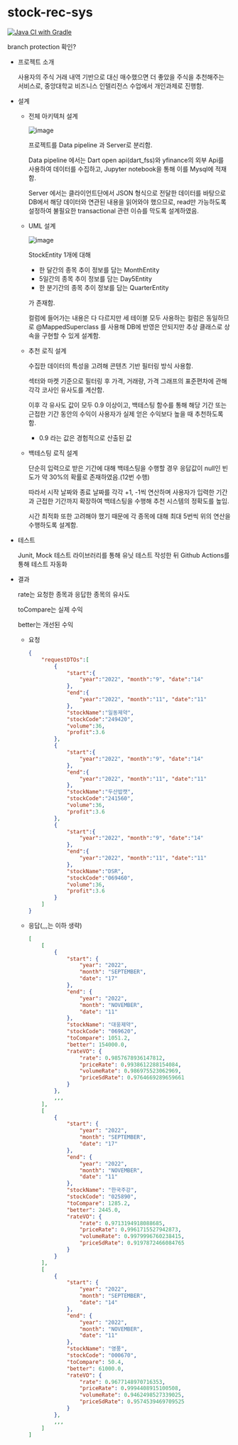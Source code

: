 # stock-rec-sys
[![Java CI with Gradle](https://github.com/jycforest29/stock-rec-sys/actions/workflows/gradle.yml/badge.svg)](https://github.com/jycforest29/stock-rec-sys/actions/workflows/gradle.yml)

branch protection 확인?
- 프로젝트 소개
    
    사용자의 주식 거래 내역 기반으로 대신 매수했으면 더 좋았을 주식을 추천해주는 서비스로, 중앙대학교 비즈니스 인텔리전스 수업에서 개인과제로 진행함.
    
- 설계
    - 전체 아키텍처 설계
        
        ![image](https://user-images.githubusercontent.com/103106183/210195967-b114e326-1b3d-4631-ae56-7916f2e56d04.png)

        프로젝트를 Data pipeline 과 Server로 분리함.
        
        Data pipeline 에서는 Dart open api(dart_fss)와 yfinance의 외부 Api를 사용하여 데이터를 수집하고, Jupyter notebook을 통해 이를 Mysql에 적재함.
        
        Server 에서는 클라이언트단에서 JSON 형식으로 전달한 데이터를 바탕으로 DB에서 해당 데이터와 연관된 내용을 읽어와야 했으므로, read만 가능하도록 설정하여 불필요한 transactional 관련 이슈를 막도록 설계하였음.

    - UML 설계
        
        ![image](https://user-images.githubusercontent.com/103106183/208821069-248c33a0-b461-4a0b-aa41-dd3bdd07747d.png)
        
        StockEntity 1개에 대해 
        
        - 한 달간의 종목 추이 정보를 담는 MonthEntity
        - 5일간의 종목 추이 정보를 담는 Day5Entity
        - 한 분기간의 종목 추이 정보를 담는 QuarterEntity
        
        가 존재함. 
        
        컬럼에 들어가는 내용은 다 다르지만 세 테이블 모두 사용하는 컬럼은 동일하므로 @MappedSuperclass 를 사용해 DB에 반영은 안되지만 추상 클래스로 상속을 구현할 수 있게 설계함.
        
    - 추천 로직 설계
    
        수집한 데이터의 특성을 고려해 콘텐츠 기반 필터링 방식 사용함.
    
        섹터와 마켓 기준으로 필터링 후 가격, 거래량, 가격 그래프의 표준편차에 관해 각각 코사인 유사도를 계산함.

        이후 각 유사도 값이 모두 0.9 이상이고, 백테스팅 함수를 통해 해당 기간 또는 근접한 기간 동안의 수익이 사용자가 실제 얻은 수익보다 높을 때 추천하도록 함.

        - 0.9 라는 값은 경험적으로 산출된 값
     
     - 백테스팅 로직 설계
     
        단순히 입력으로 받은 기간에 대해 백테스팅을 수행할 경우 응답값이 null인 빈도가 약 30%의 확률로 존재하였음.(12번 수행)
        
        따라서 시작 날짜와 종료 날짜를 각각 +1, -1씩 연산하며 사용자가 입력한 기간과 근접한 기간까지 확장하여 백테스팅을 수행해 추천 시스템의 정확도를 높임.
        
        시간 최적화 또한 고려해야 했기 때문에 각 종목에 대해 최대 5번씩 위의 연산을 수행하도록 설계함.
     
- 테스트

    Junit, Mock 테스트 라이브러리를 통해 유닛 테스트 작성한 뒤 Github Actions를 통해 테스트 자동화

- 결과

    rate는 요청한 종목과 응답한 종목의 유사도
    
    toCompare는 실제 수익
    
    better는 개선된 수익
    

    - 요청
    
        ```json
        {
            "requestDTOs":[
                {
                    "start":{
                        "year":"2022", "month":"9", "date":"14"
                    },
                    "end":{
                        "year":"2022", "month":"11", "date":"11"
                    },
                    "stockName":"일동제약",
                    "stockCode":"249420",
                    "volume":36,
                    "profit":3.6
                },
                {
                    "start":{
                        "year":"2022", "month":"9", "date":"14"
                    },
                    "end":{
                        "year":"2022", "month":"11", "date":"11"
                    },
                    "stockName":"두산밥캣",
                    "stockCode":"241560",
                    "volume":36,
                    "profit":3.6
                },
                {
                    "start":{
                        "year":"2022", "month":"9", "date":"14"
                    },
                    "end":{
                        "year":"2022", "month":"11", "date":"11"
                    },
                    "stockName":"DSR",
                    "stockCode":"069460",
                    "volume":36,
                    "profit":3.6
                }
            ]
        }
 
    - 응답(,,,는 이하 생략)
        ```json
        [
            [
                {
                    "start": {
                        "year": "2022",
                        "month": "SEPTEMBER",
                        "date": "17"
                    },
                    "end": {
                        "year": "2022",
                        "month": "NOVEMBER",
                        "date": "11"
                    },
                    "stockName": "대웅제약",
                    "stockCode": "069620",
                    "toCompare": 1051.2,
                    "better": 154000.0,
                    "rateVO": {
                        "rate": 0.9857678936147812,
                        "priceRate": 0.9938612288154084,
                        "volumeRate": 0.986975523062969,
                        "priceSdRate": 0.9764669289659661
                    }
                },
                ,,,
            ],
            [
                {
                    "start": {
                        "year": "2022",
                        "month": "SEPTEMBER",
                        "date": "17"
                    },
                    "end": {
                        "year": "2022",
                        "month": "NOVEMBER",
                        "date": "11"
                    },
                    "stockName": "한국주강",
                    "stockCode": "025890",
                    "toCompare": 1285.2,
                    "better": 2445.0,
                    "rateVO": {
                        "rate": 0.9713194918088685,
                        "priceRate": 0.9961715527942873,
                        "volumeRate": 0.9979996760238415,
                        "priceSdRate": 0.9197872466084765
                    }
                }
            ],
            [
                {
                    "start": {
                        "year": "2022",
                        "month": "SEPTEMBER",
                        "date": "14"
                    },
                    "end": {
                        "year": "2022",
                        "month": "NOVEMBER",
                        "date": "11"
                    },
                    "stockName": "영풍",
                    "stockCode": "000670",
                    "toCompare": 50.4,
                    "better": 61000.0,
                    "rateVO": {
                        "rate": 0.9677148970716353,
                        "priceRate": 0.9994408915100508,
                        "volumeRate": 0.9462498527339025,
                        "priceSdRate": 0.9574539469709525
                    }
                },
                ,,,
            ]
        ]
